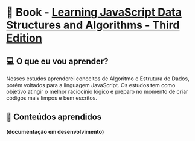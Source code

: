 # 📒 Book - **[Learning JavaScript Data Structures and Algorithms - Third Edition](https://www.amazon.com.br/Learning-JavaScript-Data-Structures-Algorithms/dp/1788623878)**

## 💻 O que eu vou aprender?

Nesses estudos aprenderei conceitos de Algoritmo e Estrutura de Dados, porém voltados para a linguagem JavaScript. 
Os estudos tem como objetivo atingir o melhor raciocínio lógico e preparo no momento de criar códigos mais limpos e bem escritos.

## 📌 Conteúdos aprendidos




**(documentação em desenvolvimento)**
